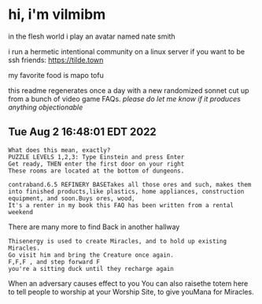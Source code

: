 # hi, i'm vilmibm

in the flesh world i play an avatar named nate smith

i run a hermetic intentional community on a linux server if you want to be ssh friends: https://tilde.town

my favorite food is mapo tofu

this readme regenerates once a day with a new randomized sonnet cut up from a bunch of video game FAQs.
_please do let me know if it produces anything objectionable_

## Tue Aug  2 16:48:01 EDT 2022

    What does this mean, exactly?
    PUZZLE LEVELS 1,2,3: Type Einstein and press Enter
    Get ready, THEN enter the first door on your right
    These rooms are located at the bottom of dungeons.
    
    contraband.6.5 REFINERY BASETakes all those ores and such, makes them into finished products,like plastics, home appliances, construction equipment, and soon.Buys ores, wood,
    It's a renter in my book this FAQ has been written from a rental weekend
      There are many more to find
    Back in another hallway
    
    Thisenergy is used to create Miracles, and to hold up existing Miracles.
    Go visit him and bring the Creature once again.
    F,F,F , and step forward F
    you're a sitting duck until they recharge again
    
      When an adversary causes effect to you
    You can also raisethe totem here to tell people to worship at your Worship Site, to give youMana for Miracles.
